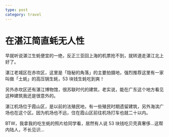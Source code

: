 ```yaml
---
type: post
category: travel
---
```


# 在湛江简直蚝无人性

早就听说湛江生蚝便宜的一绝，反正三亚回上海的机票抢不到，就转道走湛江北上好了。

湛江老城区在赤坎区，这里是「隐秘的角落」的主要拍摄地，强烈推荐这里有一家叫做「土蚝」的高压锅生蚝，53 块钱生蚝吃到爽！

另外赤坎区还有湛江博物馆，很苏联时代的建筑，老实说，能在广东这个地方看见这种建筑我还是很意外的。

湛江机场位于霞山区，是以前的法殖民地，有一些殖民时期遗留建筑，另外海滨广场也在这个区。因为机场也不远，住在霞山区前往机场打车也就二十以内。

BTW，我拿我的吃生蚝的照片给同学看，居然有人说 53 块钱吃贝壳真奢侈...这帮内陆人，不长见识...
